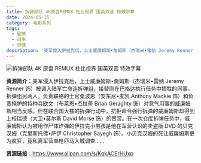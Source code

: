 ```yaml
---
title: 拆弹部队 4K原盘REMUX 杜比视界 国英双音 特效字幕
date: 2024-05-16
category: 电影系列
tags:
  - 剧情
  - 战争
  - 惊悚
description: '美军侵入伊拉克后，上士威廉姆斯•詹姆斯（杰瑞米•雷纳 Jeremy Renner 饰）被调入陆军亡命连拆弹组，接替刚在巴格达执行任务中牺牲的同事。拆弹组另两人，负责联络的士官桑波恩（安东尼•麦凯 Anthony Mackie 饰）和负责掩护的特种兵欧文（布莱恩•杰拉蒂 Brian Geraghty 饰）对意气用事的威廉姆斯相当反感。但在联合国大楼的拆弹行动中，抗拒命令强行拆弹的威廉姆斯却得到上校瑞德（大卫•莫尔斯 David Morse 饰）的赞赏。在一次仓库拆弹任务中，威廉姆斯认为被用作尸体炸弹的伊拉克小男孩是他在军营认识的卖盗版 DVD 的贝克汉姆（克里斯托佛•萨伊 Christopher Sayegh 饰）。小贝克汉姆的死让威廉姆斯更为疯狂，竟私离军营单枪匹马入城调查……'
---
```


![拆弹部队 4K 原盘 REMUX 杜比视界 国英双音 特效字幕](https://p0.itc.cn/q_70,a_auto,c_cut,x_0,y_251,w_1080,h_720/images01/20210804/2e63e542eba54b9dba94b4c7efd0444d.jpeg)

**资源简介**：美军侵入伊拉克后，上士威廉姆斯•詹姆斯（杰瑞米•雷纳 Jeremy Renner 饰）被调入陆军亡命连拆弹组，接替刚在巴格达执行任务中牺牲的同事。拆弹组另两人，负责联络的士官桑波恩（安东尼•麦凯 Anthony Mackie 饰）和负责掩护的特种兵欧文（布莱恩•杰拉蒂 Brian Geraghty 饰）对意气用事的威廉姆斯相当反感。但在联合国大楼的拆弹行动中，抗拒命令强行拆弹的威廉姆斯却得到上校瑞德（大卫•莫尔斯 David Morse 饰）的赞赏。在一次仓库拆弹任务中，威廉姆斯认为被用作尸体炸弹的伊拉克小男孩是他在军营认识的卖盗版 DVD 的贝克汉姆（克里斯托佛•萨伊 Christopher Sayegh 饰）。小贝克汉姆的死让威廉姆斯更为疯狂，竟私离军营单枪匹马入城调查……

**资源链接**：https://www.alipan.com/s/KqkACErHUxp
